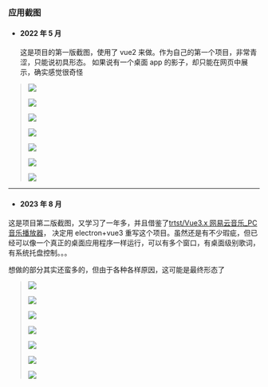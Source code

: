 ### 应用截图

- #### 2022 年 5 月
  这是项目的第一版截图，使用了 vue2 来做。作为自己的第一个项目，非常青涩，只能说初具形态。
  如果说有一个桌面 app 的影子，却只能在网页中展示，确实感觉很奇怪

> ![](/doc/imgs/202205/0b83c128-f39a-40f2-aa1e-98d25eb023d6.png)
>
> ![](/doc/imgs/202205/0e7fae04-a2bd-46bb-94a6-5f096c919ace.png)
>
> ![](/doc/imgs/202205/5c6f7841-5c68-4885-9a11-a9f54c179c0d.png)
>
> ![](/doc/imgs/202205/88f177e3-0872-4244-a567-01249d5841f3.png)
>
> ![](/doc/imgs/202205/8cb16f9d-ac89-4e8e-b58f-6e2f477addf0.png)
>
> ![](/doc/imgs/202205/9c009d5c-3e1a-4586-a5d5-ec48f833d1f9.png)
>
> ![](/doc/imgs/202205/eee13ae5-472b-449b-b6d5-f647b80638da.png)

---

- #### 2023 年 8 月

这是项目第二版截图，又学习了一年多，并且借鉴了[trtst/Vue3.x 网易云音乐\_PC 音乐播放器](https://gitee.com/trtst/vue3-music)， 决定用 electron+vue3 重写这个项目。虽然还是有不少瑕疵，但已经可以像一个真正的桌面应用程序一样运行，可以有多个窗口，有桌面级别歌词，有系统托盘控制。。。

想做的部分其实还蛮多的，但由于各种各样原因，这可能是最终形态了

> ![](/doc/imgs/202308/Snipaste_2023-08-15_04-58-07.png)
>
> ![](/doc/imgs/202308/Snipaste_2023-08-15_04-58-47.png)
>
> ![](/doc/imgs/202308/Snipaste_2023-08-15_04-58-58.png)
>
> ![](/doc/imgs/202308/Snipaste_2023-08-15_05-00-10.png)
>
> ![](/doc/imgs/202308/Snipaste_2023-08-15_05-00-51.png)
>
> ![](/doc/imgs/202308/Snipaste_2023-08-15_05-01-50.png)
>
> ![](/doc/imgs/202308/Snipaste_2023-08-15_05-02-45.png)
